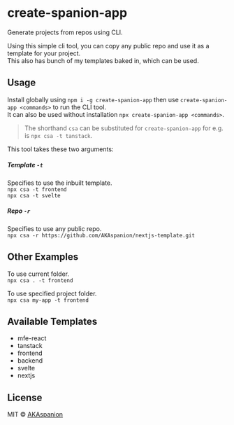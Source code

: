 # create-spanion-app

Generate projects from repos using CLI.  

Using this simple cli tool, you can copy any public repo and use it as a template for your project.  
This also has bunch of my templates baked in, which can be used.

## Usage

Install globally using `npm i -g create-spanion-app` then use `create-spanion-app <commands>` to run the CLI tool.  
It can also be used without installation `npx create-spanion-app <commands>`.

> The shorthand `csa` can be substituted for `create-spanion-app` for e.g.  is `npx csa -t tanstack`.

This tool takes these two arguments: 

##### Template *`-t`* 
Specifies to use the inbuilt template.  
`npx csa -t frontend`  
`npx csa -t svelte`  

##### Repo *`-r`*
Specifies to use any public repo.  
`npx csa -r https://github.com/AKAspanion/nextjs-template.git`

## Other Examples
To use current folder.  
`npx csa . -t frontend`  

To use specified project folder.  
`npx csa my-app -t frontend`

## Available Templates
- mfe-react
- tanstack
- frontend
- backend
- svelte
- nextjs

## License

MIT © [AKAspanion](https://github.com/AKAspanion)
